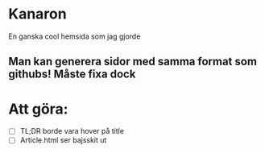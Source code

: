 # Kanaron

En ganska cool hemsida som jag gjorde

## Man kan generera sidor med samma format som githubs! Måste fixa dock

# Att göra:
* [ ] TL;DR borde vara hover på title
* [ ] Article.html ser bajsskit ut
